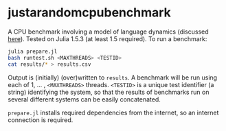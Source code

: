 # justarandomcpubenchmark

A CPU benchmark involving a model of language dynamics (discussed [here](FIXME)). Tested on Julia 1.5.3 (at least 1.5 required). To run a benchmark:

```bash
julia prepare.jl
bash runtest.sh <MAXTHREADS> <TESTID>
cat results/* > results.csv
```

Output is (initially) (over)written to `results`. A benchmark will be run using each of 1, ... , `<MAXTHREADS>` threads. `<TESTID>` is a unique test identifier (a string) identifying the system, so that the results of benchmarks run on several different systems can be easily concatenated.

`prepare.jl` installs required dependencies from the internet, so an internet connection is required.
